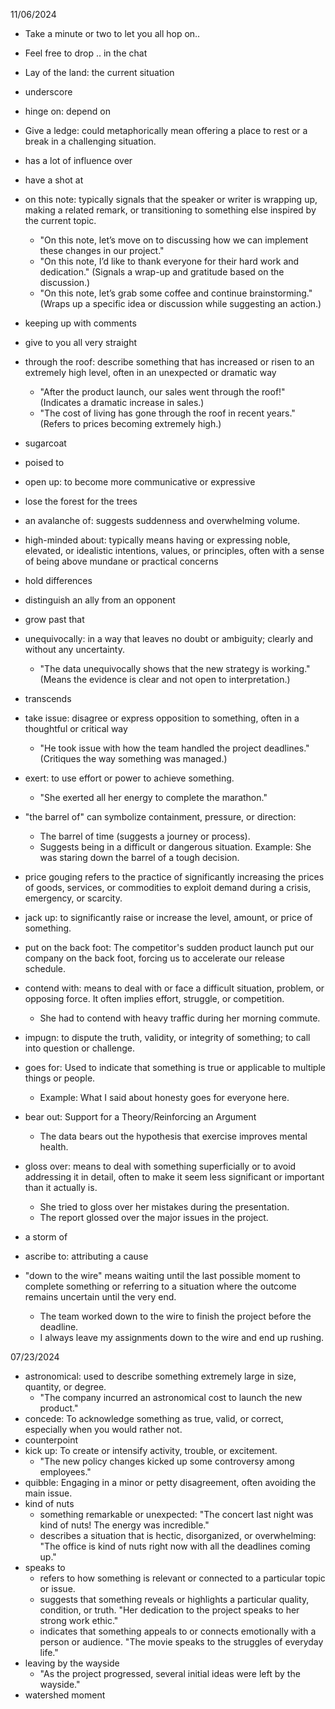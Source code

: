 
11/06/2024
- Take a minute or two to let you all hop on..
- Feel free to drop .. in the chat
- Lay of the land: the current situation
- underscore
- hinge on: depend on
- Give a ledge: could metaphorically mean offering a place to rest or a break in a challenging situation.
- has a lot of influence over
- have a shot at
- on this note: typically signals that the speaker or writer is wrapping up, making a related remark, or transitioning to something else inspired by the current topic.
  - "On this note, let’s move on to discussing how we can implement these changes in our project."
  - "On this note, I’d like to thank everyone for their hard work and dedication." (Signals a wrap-up and gratitude based on the discussion.)
  - "On this note, let’s grab some coffee and continue brainstorming." (Wraps up a specific idea or discussion while suggesting an action.)
- keeping up with comments
- give to you all very straight
- through the roof: describe something that has increased or risen to an extremely high level, often in an unexpected or dramatic way
  - "After the product launch, our sales went through the roof!" (Indicates a dramatic increase in sales.)
  - "The cost of living has gone through the roof in recent years." (Refers to prices becoming extremely high.)
- sugarcoat
- poised to
- open up: to become more communicative or expressive
- lose the forest for the trees
- an avalanche of: suggests suddenness and overwhelming volume.
- high-minded about: typically means having or expressing noble, elevated, or idealistic intentions, values, or principles, often with a sense of being above mundane or practical concerns
- hold differences
- distinguish an ally from an opponent
- grow past that
- unequivocally: in a way that leaves no doubt or ambiguity; clearly and without any uncertainty.
  - "The data unequivocally shows that the new strategy is working."(Means the evidence is clear and not open to interpretation.)
- transcends
- take issue: disagree or express opposition to something, often in a thoughtful or critical way
  - "He took issue with how the team handled the project deadlines."(Critiques the way something was managed.)
- exert: to use effort or power to achieve something.
  - "She exerted all her energy to complete the marathon."
- "the barrel of" can symbolize containment, pressure, or direction:
  - The barrel of time (suggests a journey or process).
  - Suggests being in a difficult or dangerous situation. Example: She was staring down the barrel of a tough decision.
- price gouging refers to the practice of significantly increasing the prices of goods, services, or commodities to exploit demand during a crisis, emergency, or scarcity.
- jack up: to significantly raise or increase the level, amount, or price of something.
- put on the back foot: The competitor's sudden product launch put our company on the back foot, forcing us to accelerate our release schedule.
- contend with: means to deal with or face a difficult situation, problem, or opposing force. It often implies effort, struggle, or competition.
  - She had to contend with heavy traffic during her morning commute.
- impugn: to dispute the truth, validity, or integrity of something; to call into question or challenge.
- goes for: Used to indicate that something is true or applicable to multiple things or people.
  - Example: What I said about honesty goes for everyone here.
- bear out: Support for a Theory/Reinforcing an Argument
  - The data bears out the hypothesis that exercise improves mental health.
- gloss over: means to deal with something superficially or to avoid addressing it in detail, often to make it seem less significant or important than it actually is.
  - She tried to gloss over her mistakes during the presentation.
  - The report glossed over the major issues in the project.
- a storm of
- ascribe to: attributing a cause


- "down to the wire" means waiting until the last possible moment to complete something or referring to a situation where the outcome remains uncertain until the very end.
  - The team worked down to the wire to finish the project before the deadline.
  - I always leave my assignments down to the wire and end up rushing.

07/23/2024
- astronomical: used to describe something extremely large in size, quantity, or degree.
  - "The company incurred an astronomical cost to launch the new product."
- concede: To acknowledge something as true, valid, or correct, especially when you would rather not.
- counterpoint
- kick up: To create or intensify activity, trouble, or excitement.
  - "The new policy changes kicked up some controversy among employees."
- quibble: Engaging in a minor or petty disagreement, often avoiding the main issue.
- kind of nuts
  - something remarkable or unexpected: "The concert last night was kind of nuts! The energy was incredible."
  - describes a situation that is hectic, disorganized, or overwhelming: "The office is kind of nuts right now with all the deadlines coming up."
- speaks to
  - refers to how something is relevant or connected to a particular topic or issue.
  - suggests that something reveals or highlights a particular quality, condition, or truth. "Her dedication to the project speaks to her strong work ethic."
  - indicates that something appeals to or connects emotionally with a person or audience. "The movie speaks to the struggles of everyday life."
- leaving by the wayside
  - "As the project progressed, several initial ideas were left by the wayside."
- watershed moment
